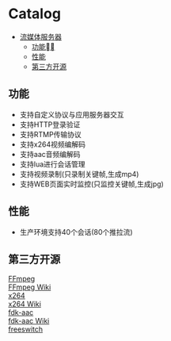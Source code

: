 Catalog
=================

   * [流媒体服务器](#流媒体服务器)
   		* [功能](#功能)
   		* [性能](#性能)
      * [第三方开源](#第三方开源)
      
      
## 功能
- 支持自定义协议与应用服务器交互
- 支持HTTP登录验证
- 支持RTMP传输协议
- 支持x264视频编解码
- 支持aac音频编解码
- 支持lua进行会话管理
- 支持视频录制(只录制关键帧,生成mp4)
- 支持WEB页面实时监控(只监控关键帧,生成jpg)


## 性能
* 生产环境支持40个会话(80个推拉流)


## 第三方开源
[FFmpeg](https://ffmpeg.org/)</br>
[FFmpeg Wiki](https://en.wikipedia.org/wiki/FFmpeg)</br>
[x264](https://www.videolan.org/developers/x264.html)</br>
[x264 Wiki](https://en.wikipedia.org/wiki/X264)</br>
[fdk-aac](https://github.com/mstorsjo/fdk-aac)</br>
[fdk-aac Wiki](https://en.wikipedia.org/wiki/Fraunhofer_FDK_AAC)</br>
[freeswitch](https://freeswitch.com/)</br>